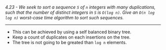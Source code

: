 *4.23 - We seek to sort a sequence `S` of `n` integers with many duplications, such that the number of distinct integers in `S` is `O(log n)`. Give an `O(n log log n)` worst-case time algorithm to sort such sequences.*
***
- This can be achieved by using a self balanced binary tree.
- Keep a count of duplicates on each insertions on the tree.
- The tree is not going to be greated than `log n` elements.
